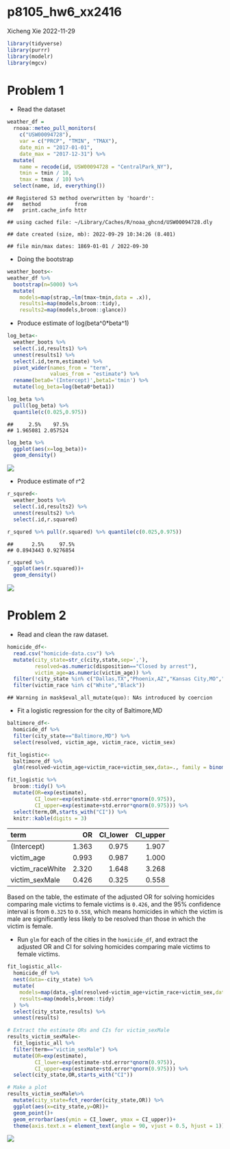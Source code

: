 p8105_hw6_xx2416
================
Xicheng Xie
2022-11-29

``` r
library(tidyverse)
library(purrr)
library(modelr)
library(mgcv)
```

# Problem 1

-   Read the dataset

``` r
weather_df = 
  rnoaa::meteo_pull_monitors(
    c("USW00094728"),
    var = c("PRCP", "TMIN", "TMAX"), 
    date_min = "2017-01-01",
    date_max = "2017-12-31") %>%
  mutate(
    name = recode(id, USW00094728 = "CentralPark_NY"),
    tmin = tmin / 10,
    tmax = tmax / 10) %>%
  select(name, id, everything())
```

    ## Registered S3 method overwritten by 'hoardr':
    ##   method           from
    ##   print.cache_info httr

    ## using cached file: ~/Library/Caches/R/noaa_ghcnd/USW00094728.dly

    ## date created (size, mb): 2022-09-29 10:34:26 (8.401)

    ## file min/max dates: 1869-01-01 / 2022-09-30

-   Doing the bootstrap

``` r
weather_boots<-
weather_df %>% 
  bootstrap(n=5000) %>% 
  mutate(
    models=map(strap,~lm(tmax~tmin,data = .x)),
    results1=map(models,broom::tidy),
    results2=map(models,broom::glance))
```

-   Produce estimate of log(beta^0\*beta^1)

``` r
log_beta<-
  weather_boots %>% 
  select(.id,results1) %>% 
  unnest(results1) %>% 
  select(.id,term,estimate) %>% 
  pivot_wider(names_from = "term",
              values_from = "estimate") %>% 
  rename(beta0='(Intercept)',beta1='tmin') %>% 
  mutate(log_beta=log(beta0*beta1)) 

log_beta %>%
  pull(log_beta) %>% 
  quantile(c(0.025,0.975))
```

    ##     2.5%    97.5% 
    ## 1.965081 2.057524

``` r
log_beta %>% 
  ggplot(aes(x=log_beta))+
  geom_density()
```

![](p8105_hw6_xx2416_files/figure-gfm/unnamed-chunk-3-1.png)<!-- -->

-   Produce estimate of r^2

``` r
r_squred<-
  weather_boots %>% 
  select(.id,results2) %>% 
  unnest(results2) %>% 
  select(.id,r.squared)

r_squred %>% pull(r.squared) %>% quantile(c(0.025,0.975))
```

    ##      2.5%     97.5% 
    ## 0.8943443 0.9276854

``` r
r_squred %>% 
  ggplot(aes(r.squared))+
  geom_density()
```

![](p8105_hw6_xx2416_files/figure-gfm/unnamed-chunk-4-1.png)<!-- -->

# Problem 2

-   Read and clean the raw dataset.

``` r
homicide_df<-
  read.csv("homicide-data.csv") %>% 
  mutate(city_state=str_c(city,state,sep=','),
         resolved=as.numeric(disposition=="Closed by arrest"),
         victim_age=as.numeric(victim_age)) %>% 
  filter(!city_state %in% c("Dallas,TX","Phoenix,AZ","Kansas City,MO","Tulsa,AL")) %>%
  filter(victim_race %in% c("White","Black")) 
```

    ## Warning in mask$eval_all_mutate(quo): NAs introduced by coercion

-   Fit a logistic regression for the city of Baltimore,MD

``` r
baltimore_df<-
  homicide_df %>% 
  filter(city_state=="Baltimore,MD") %>% 
  select(resolved, victim_age, victim_race, victim_sex)

fit_logistic<-
  baltimore_df %>% 
  glm(resolved~victim_age+victim_race+victim_sex,data=., family = binomial())

fit_logistic %>% 
  broom::tidy() %>% 
  mutate(OR=exp(estimate),
         CI_lower=exp(estimate-std.error*qnorm(0.975)),
         CI_upper=exp(estimate+std.error*qnorm(0.975))) %>% 
  select(term,OR,starts_with("CI")) %>% 
  knitr::kable(digits = 3)
```

| term             |    OR | CI_lower | CI_upper |
|:-----------------|------:|---------:|---------:|
| (Intercept)      | 1.363 |    0.975 |    1.907 |
| victim_age       | 0.993 |    0.987 |    1.000 |
| victim_raceWhite | 2.320 |    1.648 |    3.268 |
| victim_sexMale   | 0.426 |    0.325 |    0.558 |

Based on the table, the estimate of the adjusted OR for solving
homicides comparing male victims to female victims is `0.426`, and the
95% confidence interval is from `0.325` to `0.558`, which means
homicides in which the victim is male are significantly less likely to
be resolved than those in which the victim is female.

-   Run `glm` for each of the cities in the `homicide_df`, and extract
    the adjusted OR and CI for solving homicides comparing male victims
    to female victims.

``` r
fit_logistic_all<-
  homicide_df %>% 
  nest(data=-city_state) %>% 
  mutate(
    models=map(data,~glm(resolved~victim_age+victim_race+victim_sex,data=.x, family = binomial())),
    results=map(models,broom::tidy)
  ) %>% 
  select(city_state,results) %>% 
  unnest(results) 

# Extract the estimate ORs and CIs for victim_sexMale 
results_victim_sexMale<-
  fit_logistic_all %>% 
  filter(term=="victim_sexMale") %>% 
  mutate(OR=exp(estimate),
         CI_lower=exp(estimate-std.error*qnorm(0.975)),
         CI_upper=exp(estimate+std.error*qnorm(0.975))) %>% 
  select(city_state,OR,starts_with("CI")) 

# Make a plot
results_victim_sexMale%>%
  mutate(city_state=fct_reorder(city_state,OR)) %>% 
  ggplot(aes(x=city_state,y=OR))+
  geom_point()+
  geom_errorbar(aes(ymin = CI_lower, ymax = CI_upper))+
  theme(axis.text.x = element_text(angle = 90, vjust = 0.5, hjust = 1))
```

![](p8105_hw6_xx2416_files/figure-gfm/unnamed-chunk-7-1.png)<!-- -->
